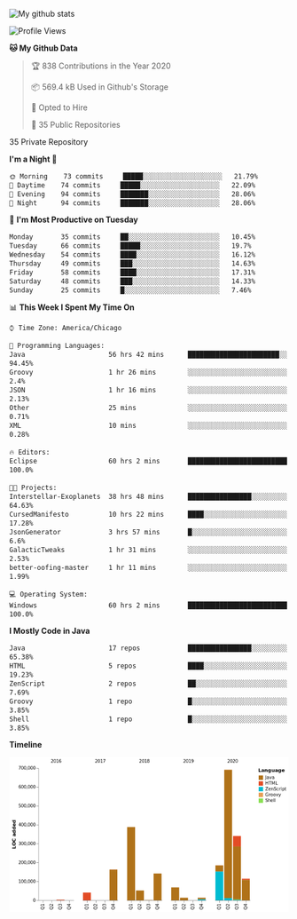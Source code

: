 ![My github stats](https://github-readme-stats.vercel.app/api?username=romvoid95&theme=gruvbox&include_all_commits=true&show_icons=true")

<!--START_SECTION:waka-->
![Profile Views](http://img.shields.io/badge/Profile%20Views-1-blue)

**🐱 My Github Data** 

> 🏆 838 Contributions in the Year 2020
 > 
> 📦 569.4 kB Used in Github's Storage 
 > 
> 💼 Opted to Hire
 > 
> 📜 35 Public Repositories 
 > 
35 Private Repository 
 > 
**I'm a Night 🦉** 

```text
🌞 Morning    73 commits     █████░░░░░░░░░░░░░░░░░░░░   21.79% 
🌆 Daytime    74 commits     █████░░░░░░░░░░░░░░░░░░░░   22.09% 
🌃 Evening    94 commits     ███████░░░░░░░░░░░░░░░░░░   28.06% 
🌙 Night      94 commits     ███████░░░░░░░░░░░░░░░░░░   28.06%

```
📅 **I'm Most Productive on Tuesday** 

```text
Monday       35 commits     ██░░░░░░░░░░░░░░░░░░░░░░░   10.45% 
Tuesday      66 commits     █████░░░░░░░░░░░░░░░░░░░░   19.7% 
Wednesday    54 commits     ████░░░░░░░░░░░░░░░░░░░░░   16.12% 
Thursday     49 commits     ███░░░░░░░░░░░░░░░░░░░░░░   14.63% 
Friday       58 commits     ████░░░░░░░░░░░░░░░░░░░░░   17.31% 
Saturday     48 commits     ███░░░░░░░░░░░░░░░░░░░░░░   14.33% 
Sunday       25 commits     █░░░░░░░░░░░░░░░░░░░░░░░░   7.46%

```


📊 **This Week I Spent My Time On** 

```text
⌚︎ Time Zone: America/Chicago

💬 Programming Languages: 
Java                     56 hrs 42 mins      ███████████████████████░░   94.45% 
Groovy                   1 hr 26 mins        ░░░░░░░░░░░░░░░░░░░░░░░░░   2.4% 
JSON                     1 hr 16 mins        ░░░░░░░░░░░░░░░░░░░░░░░░░   2.13% 
Other                    25 mins             ░░░░░░░░░░░░░░░░░░░░░░░░░   0.71% 
XML                      10 mins             ░░░░░░░░░░░░░░░░░░░░░░░░░   0.28%

🔥 Editors: 
Eclipse                  60 hrs 2 mins       █████████████████████████   100.0%

🐱‍💻 Projects: 
Interstellar-Exoplanets  38 hrs 48 mins      ████████████████░░░░░░░░░   64.63% 
CursedManifesto          10 hrs 22 mins      ████░░░░░░░░░░░░░░░░░░░░░   17.28% 
JsonGenerator            3 hrs 57 mins       █░░░░░░░░░░░░░░░░░░░░░░░░   6.6% 
GalacticTweaks           1 hr 31 mins        ░░░░░░░░░░░░░░░░░░░░░░░░░   2.53% 
better-oofing-master     1 hr 11 mins        ░░░░░░░░░░░░░░░░░░░░░░░░░   1.99%

💻 Operating System: 
Windows                  60 hrs 2 mins       █████████████████████████   100.0%

```

**I Mostly Code in Java** 

```text
Java                     17 repos            ████████████████░░░░░░░░░   65.38% 
HTML                     5 repos             ████░░░░░░░░░░░░░░░░░░░░░   19.23% 
ZenScript                2 repos             ██░░░░░░░░░░░░░░░░░░░░░░░   7.69% 
Groovy                   1 repo              █░░░░░░░░░░░░░░░░░░░░░░░░   3.85% 
Shell                    1 repo              █░░░░░░░░░░░░░░░░░░░░░░░░   3.85%

```


**Timeline**

![Chart not found](https://raw.githubusercontent.com/ROMVoid95/ROMVoid95/master/charts/bar_graph.png) 


<!--END_SECTION:waka-->
